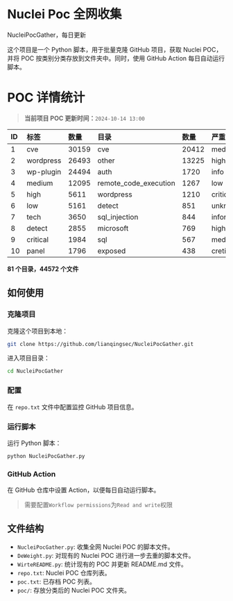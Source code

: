 # Nuclei Poc 全网收集
NucleiPocGather，每日更新

这个项目是一个 Python 脚本，用于批量克隆 GitHub 项目，获取 Nuclei POC，并将 POC 按类别分类存放到文件夹中。同时，使用 GitHub Action 每日自动运行脚本。
# POC 详情统计

> **当前项目 POC 更新时间：**`2024-10-14 13:00`

| ID | 标签      | 数量 | 目录       | 数量 | 严重性   | 数量 |
|:---| :-------- | :--- | :--------- | :--- | :------- | :--- |
| 1 | cve | 30159 | cve | 20412 | medium | 15976 |
| 2 | wordpress | 26493 | other | 13225 | high | 10889 |
| 3 | wp-plugin | 24494 | auth | 1720 | info | 8393 |
| 4 | medium | 12095 | remote_code_execution | 1267 | low | 6188 |
| 5 | high | 5611 | wordpress | 1210 | critical | 5004 |
| 6 | low | 5161 | detect | 851 | unknown | 63 |
| 7 | tech | 3650 | sql_injection | 844 | informative | 16 |
| 8 | detect | 2855 | microsoft | 769 | hight | 15 |
| 9 | critical | 1984 | sql | 567 | meduim | 7 |
| 10 | panel | 1796 | exposed | 438 | cretical | 2 |

**81 个目录，44572 个文件**
## 如何使用

### 克隆项目

克隆这个项目到本地：

```bash
git clone https://github.com/lianqingsec/NucleiPocGather.git
```

进入项目目录：

```bash
cd NucleiPocGather
```

### 配置

在 `repo.txt` 文件中配置监控 GitHub 项目信息。

### 运行脚本

运行 Python 脚本：

```bash
python NucleiPocGather.py
```

### GitHub Action

在 GitHub 仓库中设置 Action，以便每日自动运行脚本。

> 需要配置`Workflow permissions`为`Read and write`权限

## 文件结构

- `NucleiPocGather.py`: 收集全网 Nuclei POC 的脚本文件。
- `DeWeight.py`: 对现有的 Nuclei POC 进行进一步去重的脚本文件。
- `WirteREADME.py`: 统计现有的 POC 并更新 README.md 文件。
- `repo.txt`: Nuclei POC 仓库列表。
- `poc.txt`: 已存档 POC 列表。
- `poc/`: 存放分类后的 Nuclei POC 文件夹。

